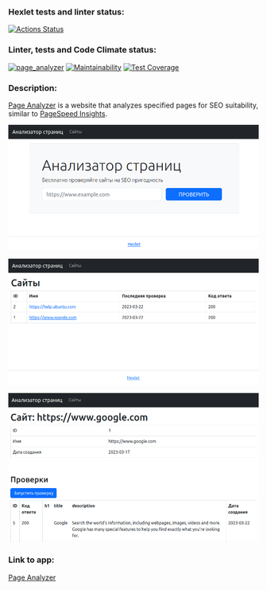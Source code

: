 ### Hexlet tests and linter status:
[![Actions Status](https://github.com/ram-alb/python-project-83/workflows/hexlet-check/badge.svg)](https://github.com/ram-alb/python-project-83/actions)

### Linter, tests and Code Climate status:
[![page_analyzer](https://github.com/ram-alb/python-project-83/actions/workflows/page_analyzer.yml/badge.svg)](https://github.com/ram-alb/python-project-83/actions/workflows/page_analyzer.yml)
[![Maintainability](https://api.codeclimate.com/v1/badges/564b640c21fd05d79b0b/maintainability)](https://codeclimate.com/github/ram-alb/python-project-83/maintainability)
[![Test Coverage](https://api.codeclimate.com/v1/badges/564b640c21fd05d79b0b/test_coverage)](https://codeclimate.com/github/ram-alb/python-project-83/test_coverage)

### Description:
[Page Analyzer](https://ram-alb-page-analyzer.up.railway.app/) is a website that analyzes specified pages for SEO suitability, similar to [PageSpeed Insights](https://pagespeed.web.dev/).

![image](https://github.com/ram-alb/page_analyzer_screenshots/blob/main/page_analyzer_main.png?raw=true)

![image](https://github.com/ram-alb/page_analyzer_screenshots/blob/main/page_analyzer_sites.png?raw=true)

![image](https://github.com/ram-alb/page_analyzer_screenshots/blob/main/page_analyzer_site_details.png?raw=true)

### Link to app:
[Page Analyzer](https://ram-alb-page-analyzer.up.railway.app/)
